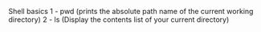 Shell basics
1 - pwd (prints the absolute path name of the current working directory)
2 - ls (Display the contents list of your current directory)
